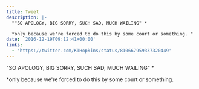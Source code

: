 ```yaml
---
title: Tweet
description: |-
  ""SO APOLOGY, BIG SORRY, SUCH SAD, MUCH WAILING" *

  *only because we're forced to do this by some court or something. "
date: '2016-12-19T09:12:41+00:00'
links:
  - 'https://twitter.com/KTHopkins/status/810667959337320449'
---
```

"SO APOLOGY, BIG SORRY, SUCH SAD, MUCH WAILING" *

*only because we're forced to do this by some court or something. 
